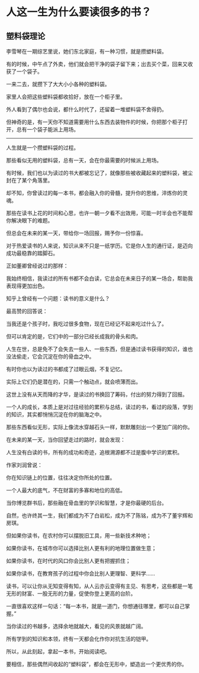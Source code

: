 # 人这一生为什么要读很多的书？

## 塑料袋理论

李雪琴在一期综艺里说，她们东北家庭，有一种习惯，就是攒塑料袋。

有的时候，中午点了外卖，他们就会把干净的袋子留下来；出去买个菜，回来又收获了一个袋子。

一来二去，就攒下了大大小小各种的塑料袋。

家里人会把这些塑料袋都收拾好，放在一个柜子里。

外人看到了偶尔也会说，都什么时代了，还留着一堆塑料袋不舍得扔。

但神奇的是，有一天你不知道需要用什么东西去装物件的时候，你把那个柜子打开，总有一个袋子能派上用场。

---

人生就是一个攒塑料袋的过程。

那些看似无用的塑料袋，总有一天，会在你最需要的时候派上用场。

有时候，我们也以为读过的书大都被忘记了，就像那些被收藏起来的塑料袋，被尘封在了某个角落里。

却不知，你曾读过的每一本书，都会融入你的骨髓，提升你的思维，淬炼你的灵魂。

那些在读书上花的时间和心思，也许一朝一夕看不出效用，可能一时半会也不能帮你解决眼下的难题。

但总会在未来的某一天，带给你一场回报，赐予你一份惊喜。

对于热爱读书的人来说，知识从来不只是一纸学历。它是你人生的通行证，是迈向成功最稳靠的踏脚石。

正如董卿曾经说过的那样：

我始终相信，我读过的所有书都不会白读，它总会在未来日子的某一场合，帮助我表现得更加出色。

知乎上曾经有一个问题：读书的意义是什么？

最高赞的回答说：

当我还是个孩子时，我吃过很多食物，现在已经记不起来吃过什么了。

但可以肯定的是，它们中的一部分已经长成我的骨头和肉。

人生在世，总是免不了会失去一些人、一些东西，但是通过读书获得的知识，谁也没法偷走，它会沉淀在你的骨血之中。

有时你也以为读过的书都成了过眼云烟，不复记忆。

实际上它们仍是潜在的，只需一个触动点，就会喷薄而出。

这世上没有从天而降的才华，是读过的书换回了筹码，付出的努力得到了回报。

一个人的成长，本质上是对过往经验的累积与总结，读过的书，看过的段落，学到的知识，其实都悄悄沉淀在你的脑海之中。

那些东西看似无形，实际上像流水穿越石头一样，默默雕刻出一个更加广阔的你。

在未来的某一天，当你回望走过的路时，就会发现：

人生没有白读的书，所有的成功和奇迹，追根溯源都不过是腹中学识的累积。

作家刘润曾说：

你在知识链上的位置，往往决定你所处的位置。

一个人最大的底气，不在财富的多寡和地位的高低。

当你博览群书后，那些融在骨血里的学识和智慧，才是你最硬的后台。

自然，也许终其一生，我们都成为不了白岩松，成为不了陈铭，成为不了董宇辉和房琪。

但如果你读书，在农村你可以摆脱旧工具，用一些新技术种地；

如果你读书，在城市你可以选择比别人更有利的地理位置做生意；

如果你读书，在时代的风口你会比别人更有把握抓住；

如果你读书，在教育孩子的过程中你会比别人更理智、更科学……

读书，可以让你从无知变得有知，从人云亦云变得有主见、有思考，这些都是一笔无形的财富、一股无形的力量，促使你登上更高的台阶。

一直很喜欢这样一句话：“每一本书，就是一道门，你想通往哪里，都可以自己掌握。”

当你读过的书越多，选择余地就越大，看见的风景就越广阔。

所有学到的知识和本领，终有一天都会化作你对抗生活的铠甲。

所以，从此刻起，拿起一本书，开始阅读吧。

要相信，那些偶然间收起的“塑料袋”，都会在无形中，塑造出一个更优秀的你。